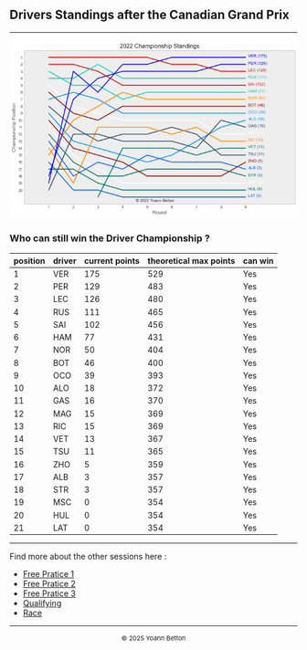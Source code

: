 ## Drivers Standings after the Canadian Grand Prix

---

<img src="/output/2022-06-19_Canadian_Grand_Prix/drivers_standings_championship_white.png?raw=true"/>

### Who can still win the Driver Championship ?

| position | driver | current points | theoretical max points | can win |
| -------- | ------ | -------------- | ---------------------- | ------- |
| 1        | VER    | 175            | 529                    | Yes     |
| 2        | PER    | 129            | 483                    | Yes     |
| 3        | LEC    | 126            | 480                    | Yes     |
| 4        | RUS    | 111            | 465                    | Yes     |
| 5        | SAI    | 102            | 456                    | Yes     |
| 6        | HAM    | 77             | 431                    | Yes     |
| 7        | NOR    | 50             | 404                    | Yes     |
| 8        | BOT    | 46             | 400                    | Yes     |
| 9        | OCO    | 39             | 393                    | Yes     |
| 10       | ALO    | 18             | 372                    | Yes     |
| 11       | GAS    | 16             | 370                    | Yes     |
| 12       | MAG    | 15             | 369                    | Yes     |
| 13       | RIC    | 15             | 369                    | Yes     |
| 14       | VET    | 13             | 367                    | Yes     |
| 15       | TSU    | 11             | 365                    | Yes     |
| 16       | ZHO    | 5              | 359                    | Yes     |
| 17       | ALB    | 3              | 357                    | Yes     |
| 18       | STR    | 3              | 357                    | Yes     |
| 19       | MSC    | 0              | 354                    | Yes     |
| 20       | HUL    | 0              | 354                    | Yes     |
| 21       | LAT    | 0              | 354                    | Yes     |

--- 

Find more about the other sessions here :
  - [Free Pratice 1](/page/FP1/2022-06-19_Canadian_Grand_Prix)  
  - [Free Pratice 2](/page/FP2/2022-06-19_Canadian_Grand_Prix) 
  - [Free Pratice 3](/page/FP3/2022-06-19_Canadian_Grand_Prix)
  - [Qualifying](/page/Qualifying/2022-06-19_Canadian_Grand_Prix) 
  - [Race](/page/Race/2022-06-19_Canadian_Grand_Prix)

---

<div style="text-align: center">
  <p style="font-size:11px">&copy; 2025 Yoann Betton</p>
</div>

<!-- ---

<p style="font-size:11px">Page generated from <a href="https://github.com/yoannbtn/yoannbtn.github.io">github.com/yoannbtn</a>.</p> -->